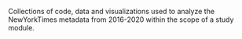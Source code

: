 Collections of code, data and visualizations used to analyze the NewYorkTimes metadata from 2016-2020 within the scope of a study module.